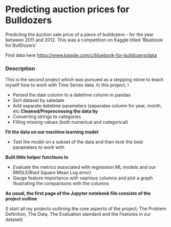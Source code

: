 # Predicting auction prices for Bulldozers
Predicting the auction sale price of a piece of bulldozers - for the year between 2011 and 2012.
This was a competition on Kaggle titled 'Bluebook for BullDozers'

Find data here https://www.kaggle.com/c/bluebook-for-bulldozers/data

### Description
This is the second project which was pursued as a stepping stone to teach myself how to work with Time Series data. In this project, I
* Parsed the date column to a datetime column in pandas
* Sort dataset by saledate
* Add separate datetime parameters (separatee column for year, month, etc
**Cleaned/Preprocessing the data by**
* Converting strings to categories
* Filling missing values (both numerical and categorical)

**Fit the data on our machine learning model**
* Test the model on a subset of the data and then took the best parameters to work with

**Built little helper functions to**
* Evaluate the metrics associated with regression ML models and our RMSLE(Root Square Mean Log error)
* Gauge feature importance with vaarious columns and plot a graph illustrating the comparisons with the columns

**As usual, the first page of the Jupyter notebook file consists of the project outline**

(I start all my projects outlining the core aspects of the project; The Problem Definition, The Data, The Evaluation standard and the Features in our dataset)
